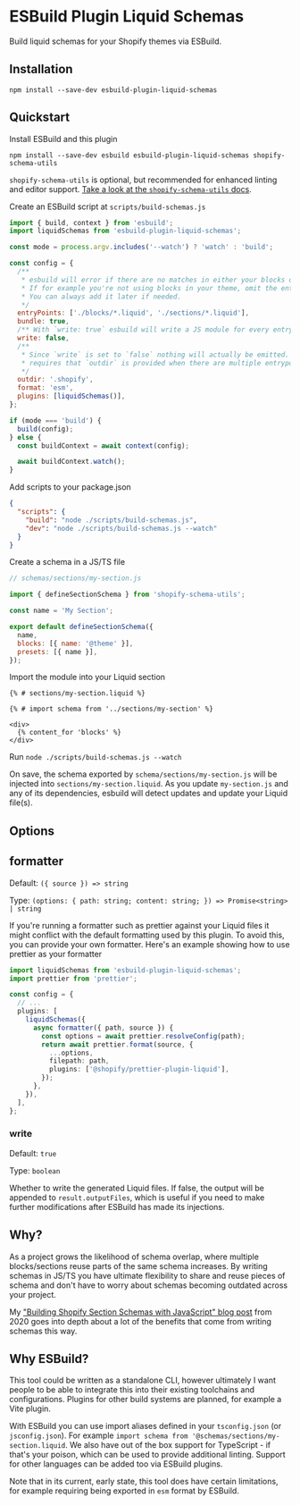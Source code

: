 # ESBuild Plugin Liquid Schemas

Build liquid schemas for your Shopify themes via ESBuild.

## Installation

```shell
npm install --save-dev esbuild-plugin-liquid-schemas
```

## Quickstart

Install ESBuild and this plugin

```shell
npm install --save-dev esbuild esbuild-plugin-liquid-schemas shopify-schema-utils
```

`shopify-schema-utils` is optional, but recommended for enhanced linting and editor support. [Take a look at the `shopify-schema-utils` docs](../shopify-schema-utils/README.md).

Create an ESBuild script at `scripts/build-schemas.js`

```js
import { build, context } from 'esbuild';
import liquidSchemas from 'esbuild-plugin-liquid-schemas';

const mode = process.argv.includes('--watch') ? 'watch' : 'build';

const config = {
  /**
   * esbuild will error if there are no matches in either your blocks or sections directory.
   * If for example you're not using blocks in your theme, omit the entry in this array.
   * You can always add it later if needed.
   */
  entryPoints: ['./blocks/*.liquid', './sections/*.liquid'],
  bundle: true,
  /** With `write: true` esbuild will write a JS module for every entrypoint */
  write: false,
  /**
   * Since `write` is set to `false` nothing will actually be emitted. esbuild still
   * requires that `outdir` is provided when there are multiple entrypoints.
   */
  outdir: '.shopify',
  format: 'esm',
  plugins: [liquidSchemas()],
};

if (mode === 'build') {
  build(config);
} else {
  const buildContext = await context(config);

  await buildContext.watch();
}
```

Add scripts to your package.json

```json
{
  "scripts": {
    "build": "node ./scripts/build-schemas.js",
    "dev": "node ./scripts/build-schemas.js --watch"
  }
}
```

Create a schema in a JS/TS file

```js
// schemas/sections/my-section.js

import { defineSectionSchema } from 'shopify-schema-utils';

const name = 'My Section';

export default defineSectionSchema({
  name,
  blocks: [{ name: '@theme' }],
  presets: [{ name }],
});
```

Import the module into your Liquid section

```liquid
{% # sections/my-section.liquid %}

{% # import schema from '../sections/my-section' %}

<div>
  {% content_for 'blocks' %}
</div>
```

Run `node ./scripts/build-schemas.js --watch`

On save, the schema exported by `schema/sections/my-section.js` will be injected into `sections/my-section.liquid`. As you update `my-section.js` and any of its dependencies, esbuild will detect updates and update your Liquid file(s).

## Options

## formatter

Default: `({ source }) => string`

Type: `(options: { path: string; content: string; }) => Promise<string> | string`

If you're running a formatter such as prettier against your Liquid files it might conflict with the default formatting used by this plugin. To avoid this, you can provide your own formatter. Here's an example showing how to use prettier as your formatter

```ts
import liquidSchemas from 'esbuild-plugin-liquid-schemas';
import prettier from 'prettier';

const config = {
  // ...
  plugins: [
    liquidSchemas({
      async formatter({ path, source }) {
        const options = await prettier.resolveConfig(path);
        return await prettier.format(source, {
          ...options,
          filepath: path,
          plugins: ['@shopify/prettier-plugin-liquid'],
        });
      },
    }),
  ],
};
```

### write

Default: `true`

Type: `boolean`

Whether to write the generated Liquid files. If false, the output will be appended to `result.outputFiles`, which is useful if you need to make further modifications after ESBuild has made its injections.

## Why?

As a project grows the likelihood of schema overlap, where multiple blocks/sections reuse parts of the same schema increases. By writing schemas in JS/TS you have ultimate flexibility to share and reuse pieces of schema and don't have to worry about schemas becoming outdated across your project.

My ["Building Shopify Section Schemas with JavaScript" blog post](https://ellodave.dev/blog/2020/10/14/building-shopify-section-schemas-with-javascript) from 2020 goes into depth about a lot of the benefits that come from writing schemas this way.

## Why ESBuild?

This tool could be written as a standalone CLI, however ultimately I want people to be able to integrate this into their existing toolchains and configurations. Plugins for other build systems are planned, for example a Vite plugin.

With ESBuild you can use import aliases defined in your `tsconfig.json` (or `jsconfig.json`). For example `import schema from '@schemas/sections/my-section.liquid`. We also have out of the box support for TypeScript - if that's your poison, which can be used to provide additional linting. Support for other languages can be added too via ESBuild plugins.

Note that in its current, early state, this tool does have certain limitations, for example requiring being exported in `esm` format by ESBuild.
